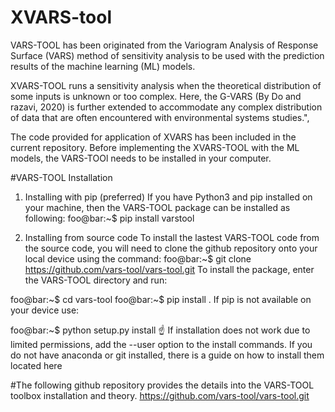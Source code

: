 # XVARS-tool
VARS-TOOL has been originated from the Variogram Analysis of Response Surface (VARS) method of sensitivity analysis to be used with the prediction results of the machine learning (ML) models.

XVARS-TOOL runs a sensitivity analysis when the theoretical distribution of some inputs is unknown or too complex. 
Here, the G-VARS (By Do and razavi, 2020) is further extended to accommodate any complex distribution of data that are often encountered with environmental systems studies.",

The code provided for application of XVARS has been included in the current repository.
Before implementing the XVARS-TOOL with the ML models, the VARS-TOOl needs to be installed in your computer.


#VARS-TOOL Installation
1. Installing with pip (preferred)
If you have Python3 and pip installed on your machine, then the VARS-TOOL package can be installed as following:
foo@bar:~$ pip install varstool

2. Installing from source code
To install the lastest VARS-TOOL code from the source code, you will need to clone the github repository onto your local device using the command:
foo@bar:~$ git clone https://github.com/vars-tool/vars-tool.git
To install the package, enter the VARS-TOOL directory and run:

foo@bar:~$ cd vars-tool
foo@bar:~$ pip install .
If pip is not available on your device use:

foo@bar:~$ python setup.py install
☝️	If installation does not work due to limited permissions, add the --user option to the install commands.
If you do not have anaconda or git installed, there is a guide on how to install them located here


#The following github repository provides the details into the VARS-TOOL toolbox installation and theory.
https://github.com/vars-tool/vars-tool.git
